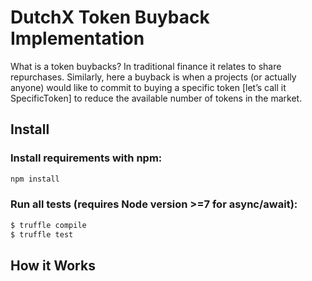 # DutchX Token Buyback Implementation

What is a token buybacks? In traditional finance it relates to share repurchases. Similarly, here a buyback is when a projects (or actually anyone) would like to commit to buying a specific token [let’s call it SpecificToken] to reduce the available number of tokens in the market.

## Install
### Install requirements with npm:
```sh
npm install
```

### Run all tests (requires Node version >=7 for async/await):
```sh
$ truffle compile
$ truffle test
```

## How it Works

